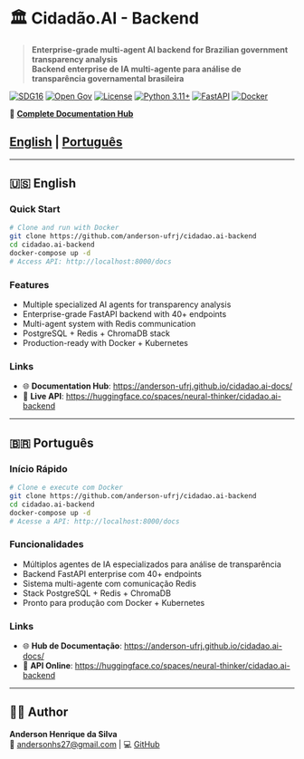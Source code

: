 # 🏛️ Cidadão.AI - Backend

> **Enterprise-grade multi-agent AI backend for Brazilian government transparency analysis**  
> **Backend enterprise de IA multi-agente para análise de transparência governamental brasileira**

[![SDG16](https://img.shields.io/badge/SDG-16-orange.svg)](https://sdgs.un.org/goals/goal16)
[![Open Gov](https://img.shields.io/badge/Open-Government-blue.svg)](https://www.opengovpartnership.org/)
[![License](https://img.shields.io/badge/License-Apache%202.0-blue.svg)](./LICENSE)
[![Python 3.11+](https://img.shields.io/badge/python-3.11+-blue.svg)](https://www.python.org/downloads/)
[![FastAPI](https://img.shields.io/badge/FastAPI-0.100+-green.svg)](https://fastapi.tiangolo.com/)
[![Docker](https://img.shields.io/badge/Docker-enabled-blue.svg)](https://www.docker.com/)

📖 **[Complete Documentation Hub](https://anderson-ufrj.github.io/cidadao.ai-docs/)**

## [English](#english) | [Português](#português)

---

## 🇺🇸 English

### Quick Start
```bash
# Clone and run with Docker
git clone https://github.com/anderson-ufrj/cidadao.ai-backend
cd cidadao.ai-backend
docker-compose up -d
# Access API: http://localhost:8000/docs
```

### Features
- Multiple specialized AI agents for transparency analysis
- Enterprise-grade FastAPI backend with 40+ endpoints
- Multi-agent system with Redis communication
- PostgreSQL + Redis + ChromaDB stack
- Production-ready with Docker + Kubernetes

### Links
- 🌐 **Documentation Hub**: https://anderson-ufrj.github.io/cidadao.ai-docs/
- 🚀 **Live API**: https://huggingface.co/spaces/neural-thinker/cidadao.ai-backend

---

## 🇧🇷 Português

### Início Rápido
```bash
# Clone e execute com Docker
git clone https://github.com/anderson-ufrj/cidadao.ai-backend
cd cidadao.ai-backend
docker-compose up -d
# Acesse a API: http://localhost:8000/docs
```

### Funcionalidades
- Múltiplos agentes de IA especializados para análise de transparência
- Backend FastAPI enterprise com 40+ endpoints
- Sistema multi-agente com comunicação Redis
- Stack PostgreSQL + Redis + ChromaDB
- Pronto para produção com Docker + Kubernetes

### Links
- 🌐 **Hub de Documentação**: https://anderson-ufrj.github.io/cidadao.ai-docs/
- 🚀 **API Online**: https://huggingface.co/spaces/neural-thinker/cidadao.ai-backend


---

## 👨‍💻 Author

**Anderson Henrique da Silva**  
📧 andersonhs27@gmail.com | 💻 [GitHub](https://github.com/anderson-ufrj)
